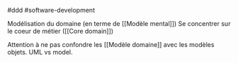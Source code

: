 
#ddd #software-development 


Modélisation du domaine (en terme de [[Modèle mental]])
Se concentrer sur le coeur de métier ([[Core domain]])

Attention à ne pas confondre les [[Modèle domaine]] avec les modèles objets. UML vs model.
